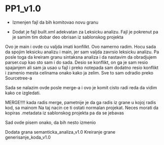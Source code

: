 # PP1_v1.0


 
- 	Izmenjen fajl da bih komitovao novu granu

- 	Dodat je fajl built.xml adekvatan za Leksicku analizu.
	Fajl je pokrenut pa je samim tim dobar deo obrisan iz sablonskog projekta

Ovo je main i ovde cu valjda imati konfilkt. Ovo namerno radim. 
Hocu sada da spojim leksicku analizu i main, jer sam valjda 
zavrsio leksicku analizu. Pa posle toga da kreiram granu sintaksna 
analiza i da nastavim da obradjujem parser.cup kao sto sam i do sada.
Desio se konflikt, on ga je sam resio spajanjem ali sam ja usao 
u fajl i preko notepada sam dodatno resio konflikt i  zamenio mesta
celinama onako kako ja zelim. Sve to sam odradio preko Sourcetree-a

Sada se nalazim ovde posle merge-a i ovo je komit cisto radi reda da vidim
kako ce izgledati.


MERGE!!!! 
kada radis merge, pametnije je da ga radis iz grane u kojoj radis kod, sa mainom
Na taj nacin ce ti ostati normalan projekat. Neces morati da kopiras .metadata iz 
sablonskog projekta pa da se jebavas

Sad ovde pisem onako, da bih nesto izmenio 


Dodata grana semanticka_analiza_v1.0
Kreiranje grane generisanje_koda_v1.0